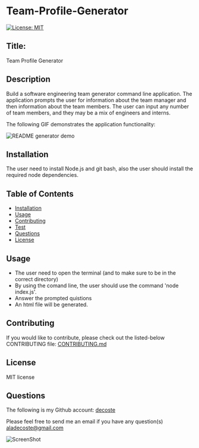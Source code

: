 # Team-Profile-Generator


[![License: MIT](https://img.shields.io/badge/License-MIT-yellow.svg)](https://opensource.org/licenses/MIT)

## Title:
Team Profile Generator

## Description
Build a software engineering team generator command line application.
The application prompts the user for information about the team manager and then information about the team members.
The user can input any number of team members, and they may be a mix of engineers and interns.

The following GIF demonstrates the application functionality:

![README generator demo]()

## Installation
The user need to install Node.js and git bash, also the user should install the required node dependencies.

## Table of Contents
  * [Installation](#installation)
  * [Usage](#usage)
  * [Contributing](#contributing)
  * [Test](#test)
  * [Questions](#questions)
  * [License](#license)

## Usage
  * The user need to open the terminal (and to make sure to be in the correct directory)
  * By using the comand line, the user should use the command  'node index.js'.
  * Answer the prompted quistions
  * An html file will be generated.

## Contributing
If you would like to contribute, please check out the listed-below CONTRIBUTING file:
[CONTRIBUTING.md](./CONTRIBUTING.md)

## License
MIT license

## Questions
The following is my Github account:
[decoste](https://github.com/decoste)

Please feel free to send me an email if you have any question(s) aladecoste@gmail.com

![ScreenShot](./Assets/test.PNG)
